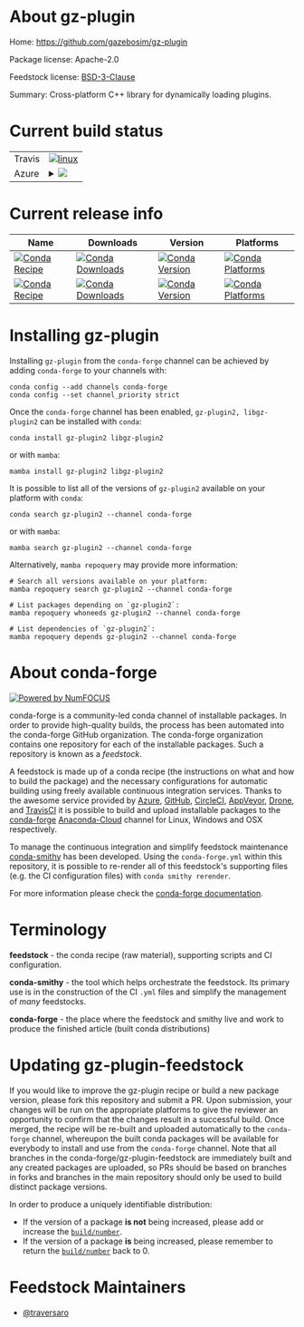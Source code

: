 About gz-plugin
===============

Home: https://github.com/gazebosim/gz-plugin

Package license: Apache-2.0

Feedstock license: [BSD-3-Clause](https://github.com/conda-forge/gz-plugin-feedstock/blob/main/LICENSE.txt)

Summary: Cross-platform C++ library for dynamically loading plugins.

Current build status
====================


<table><tr>
    <td>Travis</td>
    <td>
      <a href="https://app.travis-ci.com/conda-forge/gz-plugin-feedstock">
        <img alt="linux" src="https://img.shields.io/travis/com/conda-forge/gz-plugin-feedstock/main.svg?label=Linux">
      </a>
    </td>
  </tr>
    
  <tr>
    <td>Azure</td>
    <td>
      <details>
        <summary>
          <a href="https://dev.azure.com/conda-forge/feedstock-builds/_build/latest?definitionId=17601&branchName=main">
            <img src="https://dev.azure.com/conda-forge/feedstock-builds/_apis/build/status/gz-plugin-feedstock?branchName=main">
          </a>
        </summary>
        <table>
          <thead><tr><th>Variant</th><th>Status</th></tr></thead>
          <tbody><tr>
              <td>linux_64</td>
              <td>
                <a href="https://dev.azure.com/conda-forge/feedstock-builds/_build/latest?definitionId=17601&branchName=main">
                  <img src="https://dev.azure.com/conda-forge/feedstock-builds/_apis/build/status/gz-plugin-feedstock?branchName=main&jobName=linux&configuration=linux%20linux_64_" alt="variant">
                </a>
              </td>
            </tr><tr>
              <td>linux_aarch64</td>
              <td>
                <a href="https://dev.azure.com/conda-forge/feedstock-builds/_build/latest?definitionId=17601&branchName=main">
                  <img src="https://dev.azure.com/conda-forge/feedstock-builds/_apis/build/status/gz-plugin-feedstock?branchName=main&jobName=linux&configuration=linux%20linux_aarch64_" alt="variant">
                </a>
              </td>
            </tr><tr>
              <td>linux_ppc64le</td>
              <td>
                <a href="https://dev.azure.com/conda-forge/feedstock-builds/_build/latest?definitionId=17601&branchName=main">
                  <img src="https://dev.azure.com/conda-forge/feedstock-builds/_apis/build/status/gz-plugin-feedstock?branchName=main&jobName=linux&configuration=linux%20linux_ppc64le_" alt="variant">
                </a>
              </td>
            </tr><tr>
              <td>osx_64</td>
              <td>
                <a href="https://dev.azure.com/conda-forge/feedstock-builds/_build/latest?definitionId=17601&branchName=main">
                  <img src="https://dev.azure.com/conda-forge/feedstock-builds/_apis/build/status/gz-plugin-feedstock?branchName=main&jobName=osx&configuration=osx%20osx_64_" alt="variant">
                </a>
              </td>
            </tr><tr>
              <td>osx_arm64</td>
              <td>
                <a href="https://dev.azure.com/conda-forge/feedstock-builds/_build/latest?definitionId=17601&branchName=main">
                  <img src="https://dev.azure.com/conda-forge/feedstock-builds/_apis/build/status/gz-plugin-feedstock?branchName=main&jobName=osx&configuration=osx%20osx_arm64_" alt="variant">
                </a>
              </td>
            </tr><tr>
              <td>win_64</td>
              <td>
                <a href="https://dev.azure.com/conda-forge/feedstock-builds/_build/latest?definitionId=17601&branchName=main">
                  <img src="https://dev.azure.com/conda-forge/feedstock-builds/_apis/build/status/gz-plugin-feedstock?branchName=main&jobName=win&configuration=win%20win_64_" alt="variant">
                </a>
              </td>
            </tr>
          </tbody>
        </table>
      </details>
    </td>
  </tr>
</table>

Current release info
====================

| Name | Downloads | Version | Platforms |
| --- | --- | --- | --- |
| [![Conda Recipe](https://img.shields.io/badge/recipe-gz--plugin2-green.svg)](https://anaconda.org/conda-forge/gz-plugin2) | [![Conda Downloads](https://img.shields.io/conda/dn/conda-forge/gz-plugin2.svg)](https://anaconda.org/conda-forge/gz-plugin2) | [![Conda Version](https://img.shields.io/conda/vn/conda-forge/gz-plugin2.svg)](https://anaconda.org/conda-forge/gz-plugin2) | [![Conda Platforms](https://img.shields.io/conda/pn/conda-forge/gz-plugin2.svg)](https://anaconda.org/conda-forge/gz-plugin2) |
| [![Conda Recipe](https://img.shields.io/badge/recipe-libgz--plugin2-green.svg)](https://anaconda.org/conda-forge/libgz-plugin2) | [![Conda Downloads](https://img.shields.io/conda/dn/conda-forge/libgz-plugin2.svg)](https://anaconda.org/conda-forge/libgz-plugin2) | [![Conda Version](https://img.shields.io/conda/vn/conda-forge/libgz-plugin2.svg)](https://anaconda.org/conda-forge/libgz-plugin2) | [![Conda Platforms](https://img.shields.io/conda/pn/conda-forge/libgz-plugin2.svg)](https://anaconda.org/conda-forge/libgz-plugin2) |

Installing gz-plugin
====================

Installing `gz-plugin` from the `conda-forge` channel can be achieved by adding `conda-forge` to your channels with:

```
conda config --add channels conda-forge
conda config --set channel_priority strict
```

Once the `conda-forge` channel has been enabled, `gz-plugin2, libgz-plugin2` can be installed with `conda`:

```
conda install gz-plugin2 libgz-plugin2
```

or with `mamba`:

```
mamba install gz-plugin2 libgz-plugin2
```

It is possible to list all of the versions of `gz-plugin2` available on your platform with `conda`:

```
conda search gz-plugin2 --channel conda-forge
```

or with `mamba`:

```
mamba search gz-plugin2 --channel conda-forge
```

Alternatively, `mamba repoquery` may provide more information:

```
# Search all versions available on your platform:
mamba repoquery search gz-plugin2 --channel conda-forge

# List packages depending on `gz-plugin2`:
mamba repoquery whoneeds gz-plugin2 --channel conda-forge

# List dependencies of `gz-plugin2`:
mamba repoquery depends gz-plugin2 --channel conda-forge
```


About conda-forge
=================

[![Powered by
NumFOCUS](https://img.shields.io/badge/powered%20by-NumFOCUS-orange.svg?style=flat&colorA=E1523D&colorB=007D8A)](https://numfocus.org)

conda-forge is a community-led conda channel of installable packages.
In order to provide high-quality builds, the process has been automated into the
conda-forge GitHub organization. The conda-forge organization contains one repository
for each of the installable packages. Such a repository is known as a *feedstock*.

A feedstock is made up of a conda recipe (the instructions on what and how to build
the package) and the necessary configurations for automatic building using freely
available continuous integration services. Thanks to the awesome service provided by
[Azure](https://azure.microsoft.com/en-us/services/devops/), [GitHub](https://github.com/),
[CircleCI](https://circleci.com/), [AppVeyor](https://www.appveyor.com/),
[Drone](https://cloud.drone.io/welcome), and [TravisCI](https://travis-ci.com/)
it is possible to build and upload installable packages to the
[conda-forge](https://anaconda.org/conda-forge) [Anaconda-Cloud](https://anaconda.org/)
channel for Linux, Windows and OSX respectively.

To manage the continuous integration and simplify feedstock maintenance
[conda-smithy](https://github.com/conda-forge/conda-smithy) has been developed.
Using the ``conda-forge.yml`` within this repository, it is possible to re-render all of
this feedstock's supporting files (e.g. the CI configuration files) with ``conda smithy rerender``.

For more information please check the [conda-forge documentation](https://conda-forge.org/docs/).

Terminology
===========

**feedstock** - the conda recipe (raw material), supporting scripts and CI configuration.

**conda-smithy** - the tool which helps orchestrate the feedstock.
                   Its primary use is in the construction of the CI ``.yml`` files
                   and simplify the management of *many* feedstocks.

**conda-forge** - the place where the feedstock and smithy live and work to
                  produce the finished article (built conda distributions)


Updating gz-plugin-feedstock
============================

If you would like to improve the gz-plugin recipe or build a new
package version, please fork this repository and submit a PR. Upon submission,
your changes will be run on the appropriate platforms to give the reviewer an
opportunity to confirm that the changes result in a successful build. Once
merged, the recipe will be re-built and uploaded automatically to the
`conda-forge` channel, whereupon the built conda packages will be available for
everybody to install and use from the `conda-forge` channel.
Note that all branches in the conda-forge/gz-plugin-feedstock are
immediately built and any created packages are uploaded, so PRs should be based
on branches in forks and branches in the main repository should only be used to
build distinct package versions.

In order to produce a uniquely identifiable distribution:
 * If the version of a package **is not** being increased, please add or increase
   the [``build/number``](https://docs.conda.io/projects/conda-build/en/latest/resources/define-metadata.html#build-number-and-string).
 * If the version of a package **is** being increased, please remember to return
   the [``build/number``](https://docs.conda.io/projects/conda-build/en/latest/resources/define-metadata.html#build-number-and-string)
   back to 0.

Feedstock Maintainers
=====================

* [@traversaro](https://github.com/traversaro/)

